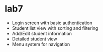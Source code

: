 # lab7
- Login screen with basic authentication
- Student list view with sorting and filtering
- Add/Edit student information
- Detailed student view
- Menu system for navigation
